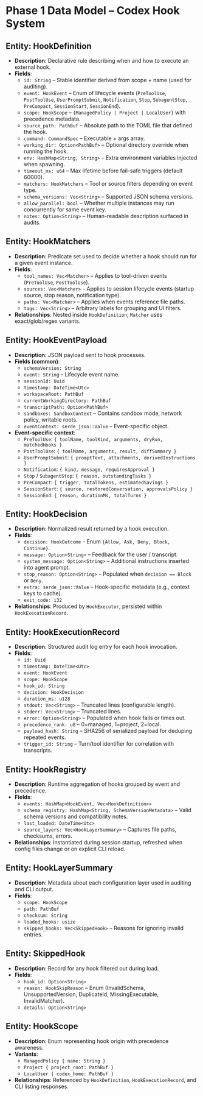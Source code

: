 # Phase 1 Data Model – Codex Hook System

## Entity: HookDefinition
- **Description**: Declarative rule describing when and how to execute an external hook.
- **Fields**:
  - `id: String` – Stable identifier derived from scope + name (used for auditing).
  - `event: HookEvent` – Enum of lifecycle events (`PreToolUse`, `PostToolUse`, `UserPromptSubmit`, `Notification`, `Stop`, `SubagentStop`, `PreCompact`, `SessionStart`, `SessionEnd`).
  - `scope: HookScope` – `{ManagedPolicy | Project | LocalUser}` with precedence metadata.
  - `source_path: PathBuf` – Absolute path to the TOML file that defined the hook.
  - `command: CommandSpec` – Executable + args array.
  - `working_dir: Option<PathBuf>` – Optional directory override when running the hook.
  - `env: HashMap<String, String>` – Extra environment variables injected when spawning.
  - `timeout_ms: u64` – Max lifetime before fail-safe triggers (default 60000).
  - `matchers: HookMatchers` – Tool or source filters depending on event type.
  - `schema_versions: Vec<String>` – Supported JSON schema versions.
  - `allow_parallel: bool` – Whether multiple instances may run concurrently for same event key.
  - `notes: Option<String>` – Human-readable description surfaced in audits.

## Entity: HookMatchers
- **Description**: Predicate set used to decide whether a hook should run for a given event instance.
- **Fields**:
  - `tool_names: Vec<Matcher>` – Applies to tool-driven events (`PreToolUse`, `PostToolUse`).
  - `sources: Vec<Matcher>` – Applies to session lifecycle events (startup source, stop reason, notification type).
  - `paths: Vec<Matcher>` – Applies when events reference file paths.
  - `tags: Vec<String>` – Arbitrary labels for grouping and UI filters.
- **Relationships**: Nested inside `HookDefinition`; `Matcher` uses exact/glob/regex variants.

## Entity: HookEventPayload
- **Description**: JSON payload sent to hook processes.
- **Fields (common)**:
  - `schemaVersion: String`
  - `event: String` – Lifecycle event name.
  - `sessionId: Uuid`
  - `timestamp: DateTime<Utc>`
  - `workspaceRoot: PathBuf`
  - `currentWorkingDirectory: PathBuf`
  - `transcriptPath: Option<PathBuf>`
  - `sandboxes: SandboxContext` – Contains sandbox mode, network policy, writable roots.
  - `eventContext: serde_json::Value` – Event-specific object.
- **Event-specific context**:
  - `PreToolUse`: `{ toolName, toolKind, arguments, dryRun, matchedHooks }`
  - `PostToolUse`: `{ toolName, arguments, result, diffSummary }`
  - `UserPromptSubmit`: `{ promptText, attachments, derivedInstructions }`
  - `Notification`: `{ kind, message, requiresApproval }`
  - `Stop` / `SubagentStop`: `{ reason, outstandingTasks }`
  - `PreCompact`: `{ trigger, totalTokens, estimatedSavings }`
  - `SessionStart`: `{ source, restoredConversation, approvalsPolicy }`
  - `SessionEnd`: `{ reason, durationMs, totalTurns }`

## Entity: HookDecision
- **Description**: Normalized result returned by a hook execution.
- **Fields**:
  - `decision: HookOutcome` – Enum `{Allow, Ask, Deny, Block, Continue}`.
  - `message: Option<String>` – Feedback for the user / transcript.
  - `system_message: Option<String>` – Additional instructions inserted into agent prompt.
  - `stop_reason: Option<String>` – Populated when `decision == Block` or `Deny`.
  - `extra: serde_json::Value` – Hook-specific metadata (e.g., context keys to cache).
  - `exit_code: i32`
- **Relationships**: Produced by `HookExecutor`, persisted within `HookExecutionRecord`.

## Entity: HookExecutionRecord
- **Description**: Structured audit log entry for each hook invocation.
- **Fields**:
  - `id: Uuid`
  - `timestamp: DateTime<Utc>`
  - `event: HookEvent`
  - `scope: HookScope`
  - `hook_id: String`
  - `decision: HookDecision`
  - `duration_ms: u128`
  - `stdout: Vec<String>` – Truncated lines (configurable length).
  - `stderr: Vec<String>` – Truncated lines.
  - `error: Option<String>` – Populated when hook fails or times out.
  - `precedence_rank: u8` – 0=managed, 1=project, 2=local.
  - `payload_hash: String` – SHA256 of serialized payload for deduping repeated events.
  - `trigger_id: String` – Turn/tool identifier for correlation with transcripts.

## Entity: HookRegistry
- **Description**: Runtime aggregation of hooks grouped by event and precedence.
- **Fields**:
  - `events: HashMap<HookEvent, Vec<HookDefinition>>`
  - `schema_registry: HashMap<String, SchemaVersionMetadata>` – Valid schema versions and compatibility notes.
  - `last_loaded: DateTime<Utc>`
  - `source_layers: Vec<HookLayerSummary>` – Captures file paths, checksums, errors.
- **Relationships**: Instantiated during session startup, refreshed when config files change or on explicit CLI reload.

## Entity: HookLayerSummary
- **Description**: Metadata about each configuration layer used in auditing and CLI output.
- **Fields**:
  - `scope: HookScope`
  - `path: PathBuf`
  - `checksum: String`
  - `loaded_hooks: usize`
  - `skipped_hooks: Vec<SkippedHook>` – Reasons for ignoring invalid entries.

## Entity: SkippedHook
- **Description**: Record for any hook filtered out during load.
- **Fields**:
  - `hook_id: Option<String>`
  - `reason: HookSkipReason` – Enum (InvalidSchema, UnsupportedVersion, DuplicateId, MissingExecutable, InvalidMatcher).
  - `details: Option<String>`

## Entity: HookScope
- **Description**: Enum representing hook origin with precedence awareness.
- **Variants**:
  - `ManagedPolicy { name: String }`
  - `Project { project_root: PathBuf }`
  - `LocalUser { codex_home: PathBuf }`
- **Relationships**: Referenced by `HookDefinition`, `HookExecutionRecord`, and CLI listing responses.

